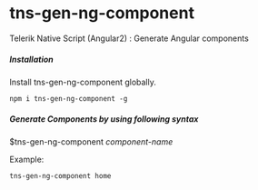# tns-gen-ng-component
Telerik Native Script (Angular2) : Generate Angular components 

<h5>Installation</h5>
<p>Install tns-gen-ng-component globally.</p>

`npm i tns-gen-ng-component -g`

<h5>Generate Components by using following syntax</h5>
<p>$tns-gen-ng-component <em>component-name</em> </p>
<p>Example:</p>

`tns-gen-ng-component home`


